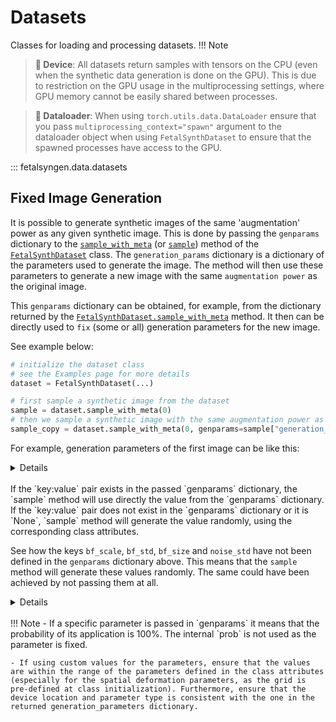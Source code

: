 # Datasets
Classes for loading and processing datasets.
!!! Note
> **📝 Device**: All datasets return samples with tensors on the CPU (even when the synthetic data generation is done on the GPU). This is due to restriction on the GPU usage in the multiprocessing settings, where GPU memory cannot be easily shared between processes.

> **📝 Dataloader**: When using `torch.utils.data.DataLoader` ensure that you pass `multiprocessing_context="spawn"` argument to the dataloader object when using `FetalSynthDataset` to ensure that the spawned processes have access to the GPU.


::: fetalsyngen.data.datasets

## Fixed Image Generation
It is possible to generate synthetic images of the same 'augmentation' power as any given synthetic image. This is done by passing the `genparams` dictionary to the [`sample_with_meta`](#fetalsyngen.data.datasets.FetalSynthDataset.sample_with_meta) (or [`sample`](#fetalsyngen.data.datasets.FetalSynthDataset.sample)) method of the [`FetalSynthDataset`](#fetalsyngen.data.datasets.FetalSynthDataset) class. The `generation_params` dictionary is a dictionary of the parameters used to generate the image. The method will then use these parameters to generate a new image with the same `augmentation power` as the original image.

This `genparams` dictionary can be obtained, for example, from the dictionary returned by the [`FetalSynthDataset.sample_with_meta`](#fetalsyngen.data.datasets.FetalSynthDataset.sample_with_meta)  method. It then can be directly used to `fix` (some or all) generation parameters for the new image.

See example below:

```python
# initialize the dataset class
# see the Examples page for more details
dataset = FetalSynthDataset(...)

# first sample a synthetic image from the dataset
sample = dataset.sample_with_meta(0)
# then we sample a synthetic image with the same augmentation power as the first image
sample_copy = dataset.sample_with_meta(0, genparams=sample["generation_params"])
```

For example, generation parameters of the first image can be like this:

<details>
```python
{'idx': 0,
 'img_paths': PosixPath('../data/sub-sta38/anat/sub-sta38_rec-irtk_T2w.nii.gz'),
 'segm_paths': PosixPath('../data/sub-sta38/anat/sub-sta38_rec-irtk_T2w.nii.gz'),
 'seeds': defaultdict(dict,
             {1: {1: PosixPath('../data/derivatives/seeds/subclasses_1/sub-sta38/anat/sub-sta38_rec-irtk_T2w_dseg_mlabel_1.nii.gz'),
               2: PosixPath('../data/derivatives/seeds/subclasses_1/sub-sta38/anat/sub-sta38_rec-irtk_T2w_dseg_mlabel_2.nii.gz'),
               3: PosixPath('../data/derivatives/seeds/subclasses_1/sub-sta38/anat/sub-sta38_rec-irtk_T2w_dseg_mlabel_3.nii.gz'),
               4: PosixPath('../data/derivatives/seeds/subclasses_1/sub-sta38/anat/sub-sta38_rec-irtk_T2w_dseg_mlabel_4.nii.gz')},
              2: {1: PosixPath('../data/derivatives/seeds/subclasses_2/sub-sta38/anat/sub-sta38_rec-irtk_T2w_dseg_mlabel_1.nii.gz'),
               2: PosixPath('../data/derivatives/seeds/subclasses_2/sub-sta38/anat/sub-sta38_rec-irtk_T2w_dseg_mlabel_2.nii.gz'),
               3: PosixPath('../data/derivatives/seeds/subclasses_2/sub-sta38/anat/sub-sta38_rec-irtk_T2w_dseg_mlabel_3.nii.gz'),
               4: PosixPath('../data/derivatives/seeds/subclasses_2/sub-sta38/anat/sub-sta38_rec-irtk_T2w_dseg_mlabel_4.nii.gz')},
              3: {1: PosixPath('../data/derivatives/seeds/subclasses_3/sub-sta38/anat/sub-sta38_rec-irtk_T2w_dseg_mlabel_1.nii.gz'),
               2: PosixPath('../data/derivatives/seeds/subclasses_3/sub-sta38/anat/sub-sta38_rec-irtk_T2w_dseg_mlabel_2.nii.gz'),
               3: PosixPath('../data/derivatives/seeds/subclasses_3/sub-sta38/anat/sub-sta38_rec-irtk_T2w_dseg_mlabel_3.nii.gz'),
               4: PosixPath('../data/derivatives/seeds/subclasses_3/sub-sta38/anat/sub-sta38_rec-irtk_T2w_dseg_mlabel_4.nii.gz')}}),
 'selected_seeds': {'mlabel2subclusters': {1: 2, 2: 1, 3: 3, 4: 1}},
 'seed_intensities': {'mus': tensor([109.6722, 220.9658, 100.9801,  38.6364, 125.5148, 108.1950, 216.1060,
          190.5462,  55.3930,  59.2667,  72.0628,  68.8775,  76.5113,  84.6639,
           90.0124,  94.1701,  67.0610,  25.9465,  31.5438,  21.0375, 192.4223,
          173.7434, 139.9284, 121.3904, 145.4289, 158.1318, 157.4630, 150.0894,
          183.9047, 181.7129, 114.8939,   9.5253,  29.0257,  97.9543, 122.0798,
           72.2969,  26.3086,  81.8050,  67.7463,  72.3737, 129.8539, 113.3900,
          141.8177, 225.0000,  35.3458, 173.7635,  29.5101, 135.9482, 188.2391,
          225.0000], device='cuda:0'),
  'sigmas': tensor([ 9.2432, 23.1060, 16.4965,  6.4289, 24.7862, 23.7996, 15.2424, 20.2845,
          12.6833,  6.9079,  6.1214, 22.1317,  9.7907,  5.5302, 14.3288, 11.1454,
          16.0453, 20.9057, 24.2358, 13.4785, 22.7258, 11.2053, 12.9420, 13.4270,
          14.8660, 22.4874,  5.6251,  9.8794,  8.8749, 19.0294,  9.7164,  6.2293,
          13.6376, 11.7447, 14.1414,  6.4362, 20.4575, 14.6729,  8.4719, 14.2926,
           6.9458, 11.5346, 14.6113,  6.6516, 22.1767,  8.3793, 20.1699,  6.3299,
           5.3340, 21.8027], device='cuda:0')},
 'deform_params': {'affine': {'rotations': array([ 0.0008224 ,  0.03067143, -0.0151502 ]),
   'shears': array([-0.01735838,  0.00744726,  0.00012507]),
   'scalings': array([1.09345725, 0.91695532, 0.98194215])},
  'non_rigid': {'nonlin_scale': array([0.05686841]),
   'nonlin_std': 1.048839010036788,
   'size_F_small': [15, 15, 15]},
  'flip': False},
 'gamma_params': {'gamma': 0.960299468352801},
 'bf_params': {'bf_scale': None, 'bf_std': None, 'bf_size': None},
 'resample_params': {'spacing': array([0.65685245, 0.65685245, 0.65685245])},
 'noise_params': {'noise_std': None},
 'generation_time': 0.5615839958190918}
```
</details>

<br>
If the `key:value` pair exists in the passed `genparams` dictionary, the `sample` method will use directly the value from the `genparams` dictionary. If the `key:value` pair does not exist in the `genparams` dictionary or it is `None`,  `sample` method will generate the value randomly, using the corresponding class attributes.

See how the keys `bf_scale`, `bf_std`, `bf_size` and `noise_std` have not been defined in the `genparams` dictionary above. This means that the `sample` method will generate these values randomly. The same could have been achieved by not passing them at all.

<details>
    {'idx': 0,
    'img_paths': PosixPath('../data/sub-sta38/anat/sub-sta38_rec-irtk_T2w.nii.gz'),
    'segm_paths': PosixPath('../data/sub-sta38/anat/sub-sta38_rec-irtk_T2w.nii.gz'),
    'seeds': defaultdict(dict,
                {1: {1: PosixPath('../data/derivatives/seeds/subclasses_1/sub-sta38/anat/sub-sta38_rec-irtk_T2w_dseg_mlabel_1.nii.gz'),
                2: PosixPath('../data/derivatives/seeds/subclasses_1/sub-sta38/anat/sub-sta38_rec-irtk_T2w_dseg_mlabel_2.nii.gz'),
                3: PosixPath('../data/derivatives/seeds/subclasses_1/sub-sta38/anat/sub-sta38_rec-irtk_T2w_dseg_mlabel_3.nii.gz'),
                4: PosixPath('../data/derivatives/seeds/subclasses_1/sub-sta38/anat/sub-sta38_rec-irtk_T2w_dseg_mlabel_4.nii.gz')},
                2: {1: PosixPath('../data/derivatives/seeds/subclasses_2/sub-sta38/anat/sub-sta38_rec-irtk_T2w_dseg_mlabel_1.nii.gz'),
                2: PosixPath('../data/derivatives/seeds/subclasses_2/sub-sta38/anat/sub-sta38_rec-irtk_T2w_dseg_mlabel_2.nii.gz'),
                3: PosixPath('../data/derivatives/seeds/subclasses_2/sub-sta38/anat/sub-sta38_rec-irtk_T2w_dseg_mlabel_3.nii.gz'),
                4: PosixPath('../data/derivatives/seeds/subclasses_2/sub-sta38/anat/sub-sta38_rec-irtk_T2w_dseg_mlabel_4.nii.gz')},
                3: {1: PosixPath('../data/derivatives/seeds/subclasses_3/sub-sta38/anat/sub-sta38_rec-irtk_T2w_dseg_mlabel_1.nii.gz'),
                2: PosixPath('../data/derivatives/seeds/subclasses_3/sub-sta38/anat/sub-sta38_rec-irtk_T2w_dseg_mlabel_2.nii.gz'),
                3: PosixPath('../data/derivatives/seeds/subclasses_3/sub-sta38/anat/sub-sta38_rec-irtk_T2w_dseg_mlabel_3.nii.gz'),
                4: PosixPath('../data/derivatives/seeds/subclasses_3/sub-sta38/anat/sub-sta38_rec-irtk_T2w_dseg_mlabel_4.nii.gz')}}),
    'selected_seeds': {'mlabel2subclusters': {1: 2, 2: 1, 3: 3, 4: 1}},
    'seed_intensities': {'mus': tensor([109.6722, 220.9658, 100.9801,  38.6364, 125.5148, 108.1950, 216.1060,
            190.5462,  55.3930,  59.2667,  72.0628,  68.8775,  76.5113,  84.6639,
            90.0124,  94.1701,  67.0610,  25.9465,  31.5438,  21.0375, 192.4223,
            173.7434, 139.9284, 121.3904, 145.4289, 158.1318, 157.4630, 150.0894,
            183.9047, 181.7129, 114.8939,   9.5253,  29.0257,  97.9543, 122.0798,
            72.2969,  26.3086,  81.8050,  67.7463,  72.3737, 129.8539, 113.3900,
            141.8177, 225.0000,  35.3458, 173.7635,  29.5101, 135.9482, 188.2391,
            225.0000], device='cuda:0'),
    'sigmas': tensor([ 9.2432, 23.1060, 16.4965,  6.4289, 24.7862, 23.7996, 15.2424, 20.2845,
            12.6833,  6.9079,  6.1214, 22.1317,  9.7907,  5.5302, 14.3288, 11.1454,
            16.0453, 20.9057, 24.2358, 13.4785, 22.7258, 11.2053, 12.9420, 13.4270,
            14.8660, 22.4874,  5.6251,  9.8794,  8.8749, 19.0294,  9.7164,  6.2293,
            13.6376, 11.7447, 14.1414,  6.4362, 20.4575, 14.6729,  8.4719, 14.2926,
            6.9458, 11.5346, 14.6113,  6.6516, 22.1767,  8.3793, 20.1699,  6.3299,
            5.3340, 21.8027], device='cuda:0')},
    'deform_params': {'affine': {'rotations': array([ 0.0008224 ,  0.03067143, -0.0151502 ]),
    'shears': array([-0.01735838,  0.00744726,  0.00012507]),
    'scalings': array([1.09345725, 0.91695532, 0.98194215])},
    'non_rigid': {'nonlin_scale': array([0.05686841]),
    'nonlin_std': 1.048839010036788,
    'size_F_small': [15, 15, 15]},
    'flip': False},
    'gamma_params': {'gamma': 0.960299468352801},
    'bf_params': {'bf_scale': array([0.00797334]),
    'bf_std': array([0.21896995]),
    'bf_size': [2, 2, 2]},
    'resample_params': {'spacing': array([0.65685245, 0.65685245, 0.65685245])},
    'noise_params': {'noise_std': None},
    'generation_time': 0.6192283630371094}
    ```

</details>
<br>
!!! Note 
    - If a specific parameter is passed in `genparams` it means that the probability of its application is 100%. The internal `prob` is not used as the parameter is fixed.
    
    - If using custom values for the parameters, ensure that the values are within the range of the parameters defined in the class attributes (especially for the spatial deformation parameters, as the grid is pre-defined at class initialization). Furthermore, ensure that the device location and parameter type is consistent with the one in the returned generation_parameters dictionary.